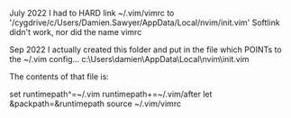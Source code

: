 July 2022
I had to HARD link ~/.vim/vimrc to '/cygdrive/c/Users/Damien.Sawyer/AppData/Local/nvim/init.vim'
Softlink didn't work, nor did the name vimrc


Sep 2022
I actually created this folder and put in the file which POINTs to the ~/.vim config... 
c:\Users\damien\AppData\Local\nvim\init.vim 

The contents of that file is:

set runtimepath^=~/.vim runtimepath+=~/.vim/after
let &packpath=&runtimepath
source ~/.vim/vimrc


